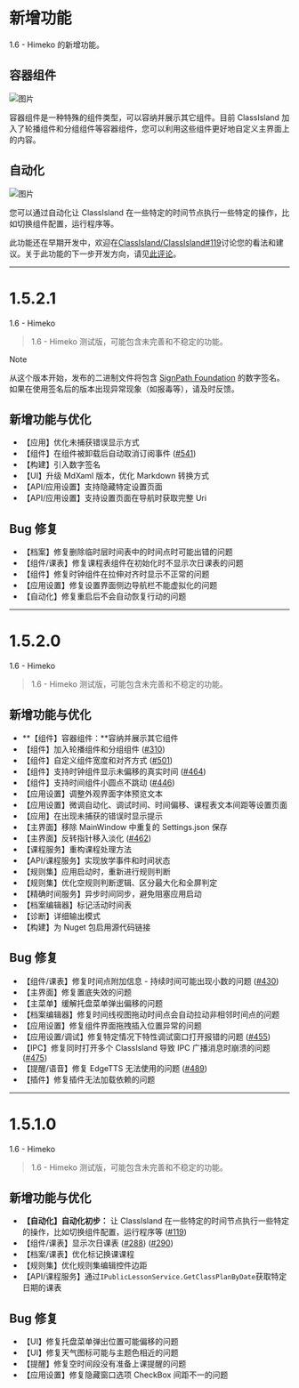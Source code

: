 # 新增功能

1.6 - Himeko 的新增功能。

## 容器组件

![图片](https://github.com/user-attachments/assets/1cd29caf-dacf-436e-baa7-00fda187f004)

容器组件是一种特殊的组件类型，可以容纳并展示其它组件。目前 ClassIsland 加入了轮播组件和分组组件等容器组件，您可以利用这些组件更好地自定义主界面上的内容。

## 自动化

![图片](https://github.com/user-attachments/assets/8678ead7-a468-4f53-8677-e3c038d805a7)

您可以通过自动化让 ClassIsland 在一些特定的时间节点执行一些特定的操作，比如切换组件配置，运行程序等。

此功能还在早期开发中，欢迎在[ClassIsland/ClassIsland#119](https://github.com/ClassIsland/ClassIsland/issues/119)讨论您的看法和建议。关于此功能的下一步开发方向，请见[此评论](https://github.com/ClassIsland/ClassIsland/issues/119#issuecomment-2408577363)。

***

# 1.5.2.1

1.6 - Himeko

> 1.6 - Himeko 测试版，可能包含未完善和不稳定的功能。

> [!note]
> 从这个版本开始，发布的二进制文件将包含 [SignPath Foundation](https://signpath.org/) 的数字签名。如果在使用签名后的版本出现异常现象（如报毒等），请及时反馈。

## 新增功能与优化

- 【应用】优化未捕获错误显示方式
- 【组件】在组件被卸载后自动取消订阅事件 ([#541](https://github.com/ClassIsland/ClassIsland/issues/541))
- 【构建】引入数字签名
- 【UI】升级 MdXaml 版本，优化 Markdown 转换方式
- 【API/应用设置】支持隐藏特定设置页面
- 【API/应用设置】支持设置页面在导航时获取完整 Uri


## Bug 修复

- 【档案】修复删除临时层时间表中的时间点时可能出错的问题
- 【组件/课表】修复课程表组件在初始化时不显示次日课表的问题
- 【组件】修复时钟组件在拉伸对齐时显示不正常的问题
- 【应用设置】修复设置界面侧边导航栏不能虚拟化的问题
- 【自动化】修复重启后不会自动恢复行动的问题

***


# 1.5.2.0

1.6 - Himeko

> 1.6 - Himeko 测试版，可能包含未完善和不稳定的功能。

## 新增功能与优化

- **【组件】容器组件：**容纳并展示其它组件
- 【组件】加入轮播组件和分组组件 ([#310](https://github.com/ClassIsland/ClassIsland/issues/310))
- 【组件】自定义组件宽度和对齐方式 ([#501](https://github.com/ClassIsland/ClassIsland/issues/501))
- 【组件】支持时钟组件显示未偏移的真实时间 ([#464](https://github.com/ClassIsland/ClassIsland/issues/464))
- 【组件】支持时间组件小圆点不跳动 ([#446](https://github.com/ClassIsland/ClassIsland/issues/446))
- 【应用设置】调整外观界面字体预览文本
- 【应用设置】微调自动化、调试时间、时间偏移、课程表文本间距等设置页面
- 【应用】在出现未捕获的错误时显示提示
- 【主界面】移除 MainWindow 中重复的 Settings.json 保存
- 【主界面】反转指针移入淡化 ([#462](https://github.com/ClassIsland/ClassIsland/issues/462))
- 【课程服务】重构课程处理方法
- 【API/课程服务】实现放学事件和时间状态
- 【规则集】应用启动时，重新进行规则判断
- 【规则集】优化空规则判断逻辑、区分最大化和全屏判定
- 【精确时间服务】异步时间同步，避免阻塞应用启动
- 【档案编辑器】标记活动时间表
- 【诊断】详细输出模式
- 【构建】为 Nuget 包启用源代码链接

## Bug 修复

- 【组件/课表】修复时间点附加信息 - 持续时间可能出现小数的问题 ([#430](https://github.com/ClassIsland/ClassIsland/issues/430))
- 【主界面】修复置底失效的问题
- 【主菜单】缓解托盘菜单弹出偏移的问题
- 【档案编辑器】修复时间线视图拖动时间点会自动拉动非相邻时间点的问题
- 【应用设置】修复组件界面拖拽插入位置异常的问题
- 【应用设置/调试】修复特定情况下特性调试窗口打开报错的问题 ([#455](https://github.com/ClassIsland/ClassIsland/issues/455))
- 【IPC】修复同时打开多个 ClassIsland 导致 IPC 广播消息时崩溃的问题 ([#475](https://github.com/ClassIsland/ClassIsland/issues/475))
- 【提醒/语音】修复 EdgeTTS 无法使用的问题 ([#489](https://github.com/ClassIsland/ClassIsland/issues/489))
- 【插件】修复插件无法加载依赖的问题

***


# 1.5.1.0

1.6 - Himeko

> 1.6 - Himeko 测试版，可能包含未完善和不稳定的功能。

## 新增功能与优化

- **【自动化】自动化初步：** 让 ClassIsland 在一些特定的时间节点执行一些特定的操作，比如切换组件配置，运行程序等 ([#119](https://github.com/ClassIsland/ClassIsland/issues/119))
- 【组件/课表】显示次日课表 ([#288](https://github.com/ClassIsland/ClassIsland/issues/288)) ([#290](https://github.com/ClassIsland/ClassIsland/issues/290))
- 【档案/课表】优化标记换课课程
- 【规则集】优化规则集编辑控件边距
- 【API/课程服务】通过`IPublicLessonService.GetClassPlanByDate`获取特定日期的课表

## Bug 修复

- 【UI】修复托盘菜单弹出位置可能偏移的问题
- 【UI】修复天气图标可能与主题色相近的问题
- 【提醒】修复空时间段没有准备上课提醒的问题
- 【应用设置】修复隐藏窗口选项 CheckBox 间距不一的问题
